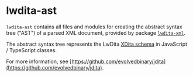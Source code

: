 # lwdita-ast

`lwdita-ast` contains all files and modules for creating the abstract syntax tree ("AST") of a parsed XML document, provided by package [`lwdita-xml`](https://www.npmjs.com/package/@jdita/lwdita-xml).

The abstract syntax tree represents the LwDita [XDita schema](https://github.com/oasis-tcs/dita-lwdita/blob/spec/org.oasis.xdita/dtd/lw-topic.mod) in JavaScript / TypeScript classes.

For more information, see [https://github.com/evolvedbinary/jdita](https://github.com/evolvedbinary/jdita).
